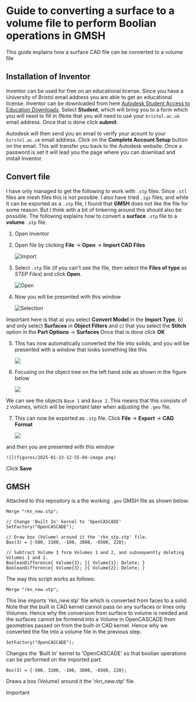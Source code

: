 # Guide to converting a surface to a volume file to perform Boolian operations in GMSH

This guide explains how a surface CAD file can be converted to a volume file

## Installation of Inventor

Inventor can be used for free on an educational license. Since you have a University of Bristol email address you are able to get an educational license. Inventor can be downloaded from here [Autodesk Student Access to Education Downloads](https://www.autodesk.com/education/edu-software/overview#INVPROSA). Select **Student**, which will bring you to a form which you will need to fill in (Note that you will need to use your `bristol.ac.uk` email address. Once that is done click **submit**.

Autodesk will then send you an email to verify your acount to your `birstol.ac.uk` email address. Click on the **Complete Account Setup** button on the email. This will transfer you back to the Autodesk website. Once a password is set it will lead you the page where you can download and install Inventor.

## Convert file

I have only managed to get the following to work with `.stp` files. Since `.stl` files are mesh files this is not possible. I also have tried `.igs` files, and while it can be exported as a `.stp` file, I found that **GMSH** does not like the file for some reason. But I think with a bit of tinkering around this should also be possible. The following explains how to convert a **surface** `.stp` file to a **volume** `.stp` file.

1. Open Inventor
  
2. Open file by clicking **File** → **Open** → **Import CAD Files** 

    ![Import](figures/2025-01-23-09-27-53-image.png)
  
3. Select `.stp` file (if you can't see the file, then select the **Files of type** as *STEP Files*) and click **Open**.    

    ![Open](figures/2025-01-23-11-43-00-image.png) 
  
4. Now you will be presented with this window

    ![Selection](figures/2025-01-23-12-41-24-image.png)

  Important here is that
  a) you select **Convert Model** in the **Import Type**,
  b) and only select **Surfaces** in **Object Filters** and
  c) that you select the **Stitch** option in the **Part Options** → **Surfaces**
  Once that is done click **OK**
  
5. This has now automatically converted the file into solids, and you will be presented with a window that looks something like this

    ![](figures/2025-01-23-12-48-36-image.png)
  
6. Focusing on the object tree on the left hand side as shown in the figure below

    ![](figures/2025-01-23-12-50-00-image.png)

  We can see the objects `Base 1` and `Base 2`. This means that this consists of `2` volumes, which will be important later when adjusting the `.geo` file.
  
7. This can now be exported as `.stp` file. Click **File** → **Export** → **CAD Format**

    ![](figures/2025-01-23-12-53-50-image.png) 

  and then you are presented with this window

    ![](figures/2025-01-23-12-55-04-image.png) 

  Click **Save**

## GMSH

Attached to this repository is a the working `.geo` GMSH file as shown below:

```
Merge "rkn_new.stp";

// Change 'Built In' kernel to 'OpenCASCADE'
SetFactory("OpenCASCADE");

// Draw box (Volume) around it the 'rkn_stp.stp' file.
Box(3) = {-500, 3100, -100, 3000, -6500, 220};

// Subtract Volume 3 form Volumes 1 and 2, and subsequently deleting Volumes 1 and 2.
BooleanDifference{ Volume{3}; }{ Volume{1}; Delete; }
BooleanDifference{ Volume{3}; }{ Volume{2}; Delete; }
```
The way this script works as follows:

```
Merge "rkn_new.stp";
```

This line imports 'rkn_new.stp' file which is converted from faces to a solid. Note that the built in CAD kernel cannot pass on any surfaces or lines only Volumes. Hence why the conversion from surface to volume is needed and the surfaces cannot be formend into a Volume in OpenCASCADE from geometries passed on from the built-in CAD kernel. Hence why we converted the file into a volume file in the previous step.

```
SetFactory("OpenCASCADE");
```

Changes the 'Built In' kernel to 'OpenCASCADE' so that boolian operations can be performed on the imported part.

```
Box(3) = {-500, 3100, -100, 3000, -6500, 220};
```

Draws a box (Volume) around it the 'rkn_new.stp' file.

> [!IMPORTANT]
> 